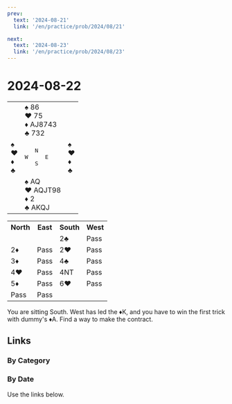 ```yaml
---
prev:
  text: '2024-08-21'
  link: '/en/practice/prob/2024/08/21'

next:
  text: '2024-08-23'
  link: '/en/practice/prob/2024/08/23'
---
```


# 2024-08-22

<table class="deal">
	<tr>
		<td></td>
		<td>♠ 86<br>♥ 75<br>♦ AJ8743<br>♣ 732</td>
		<td></td>
	</tr>
	<tr>
		<td>♠ <br>♥ <br>♦ <br>♣ </td>
		<td><pre>   N<br>W     E<br>   S</pre></td>
		<td>♠ <br>♥ <br>♦ <br>♣ </td>
	</tr>
	<tr>
		<td></td>
		<td>♠ AQ<br>♥ AQJT98<br>♦ 2<br>♣ AKQJ</td>
		<td></td>
	</tr>
</table>

<table class="auction">
	<tr>
		<th>North</th>
		<th>East</th>
		<th>South</th>
		<th>West</th>
	</tr>
	<tr>
		<td></td>
		<td></td>
		<td>2♣</td>
		<td>Pass</td>
	</tr>
	<tr>
		<td>2♦</td>
		<td>Pass</td>
		<td>2♥</td>
		<td>Pass</td>
	</tr>
	<tr>
		<td>3♦</td>
		<td>Pass</td>
		<td>4♣</td>
		<td>Pass</td>
	</tr>
	<tr>
		<td>4♥</td>
		<td>Pass</td>
		<td>4NT</td>
		<td>Pass</td>
	</tr>
	<tr>
		<td>5♦</td>
		<td>Pass</td>
		<td>6♥</td>
		<td>Pass</td>
	</tr>
	<tr>
		<td>Pass</td>
		<td>Pass</td>
		<td></td>
		<td></td>
	</tr>
</table>

You are sitting South. West has led the ♦K, and you have to win the first trick with dummy's ♦A. Find a way to make the contract.

## Links

[<Badge type="tip" text="Check Solution"/>](/en/learning/prob/2024/08/22)

### By Category

[<Badge type="tip" text="<--"/>](/en/practice/prob/2024/08/19)
[<Badge type="tip" text="Calendar"/>](/en/practice/calendar/2024/08)
[<Badge type="tip" text="-->"/>](/en/practice/prob/2024/08/23)

### By Date

Use the links below.